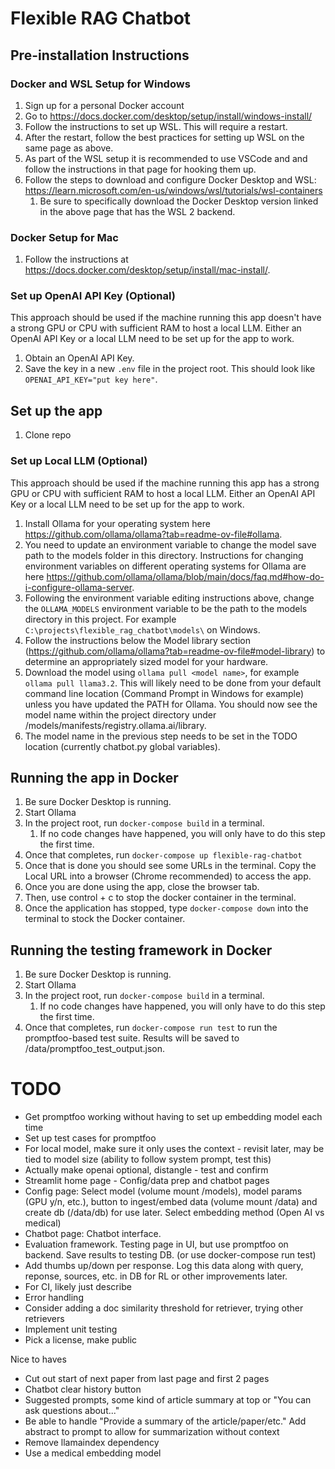 # Flexible RAG Chatbot

## Pre-installation Instructions
### Docker and WSL Setup for Windows
1. Sign up for a personal Docker account
1. Go to https://docs.docker.com/desktop/setup/install/windows-install/
1. Follow the instructions to set up WSL. This will require a restart.
1. After the restart, follow the best practices for setting up WSL on the same page as above.
1. As part of the WSL setup it is recommended to use VSCode and and follow the instructions in that page for hooking them up.
1. Follow the steps to download and configure Docker Desktop and WSL: https://learn.microsoft.com/en-us/windows/wsl/tutorials/wsl-containers
    1. Be sure to specifically download the Docker Desktop version linked in the above page that has the WSL 2 backend.

### Docker Setup for Mac
1. Follow the instructions at https://docs.docker.com/desktop/setup/install/mac-install/.

### Set up OpenAI API Key (Optional)
This approach should be used if the machine running this app doesn't have a strong GPU or CPU with sufficient RAM to host a local LLM. Either an OpenAI API Key or a local LLM need to be set up for the app to work.
1. Obtain an OpenAI API Key.
1. Save the key in a new `.env` file in the project root. This should look like `OPENAI_API_KEY="put key here"`.

## Set up the app
1. Clone repo

### Set up Local LLM (Optional)
This approach should be used if the machine running this app has a strong GPU or CPU with sufficient RAM to host a local LLM. Either an OpenAI API Key or a local LLM need to be set up for the app to work.
1. Install Ollama for your operating system here https://github.com/ollama/ollama?tab=readme-ov-file#ollama.
1. You need to update an environment variable to change the model save path to the models folder in this directory. Instructions for changing environment variables on different operating systems for Ollama are here https://github.com/ollama/ollama/blob/main/docs/faq.md#how-do-i-configure-ollama-server.
1. Following the environment variable editing instructions above, change the `OLLAMA_MODELS` environment variable to be the path to the models directory in this project. For example `C:\projects\flexible_rag_chatbot\models\` on Windows.
1. Follow the instructions below the Model library section (https://github.com/ollama/ollama?tab=readme-ov-file#model-library) to determine an appropriately sized model for your hardware.
1. Download the model using `ollama pull <model name>`, for example `ollama pull llama3.2`. This will likely need to be done from your default command line location (Command Prompt in Windows for example) unless you have updated the PATH for Ollama. You should now see the model name within the project directory under /models/manifests/registry.ollama.ai/library.
1. The model name in the previous step needs to be set in the TODO location (currently chatbot.py global variables).

## Running the app in Docker
1. Be sure Docker Desktop is running.
1. Start Ollama
1. In the project root, run `docker-compose build` in a terminal.
    1. If no code changes have happened, you will only have to do this step the first time.
1. Once that completes, run `docker-compose up flexible-rag-chatbot`
1. Once that is done you should see some URLs in the terminal. Copy the Local URL into a browser (Chrome recommended) to access the app.
1. Once you are done using the app, close the browser tab.
1. Then, use control + c to stop the docker container in the terminal.
1. Once the application has stopped, type `docker-compose down` into the terminal to stock the Docker container.

## Running the testing framework in Docker
1. Be sure Docker Desktop is running.
1. Start Ollama
1. In the project root, run `docker-compose build` in a terminal.
    1. If no code changes have happened, you will only have to do this step the first time.
1. Once that completes, run `docker-compose run test` to run the promptfoo-based test suite. Results will be saved to /data/promptfoo_test_output.json.

# TODO
* Get promptfoo working without having to set up embedding model each time
* Set up test cases for promptfoo
* For local model, make sure it only uses the context - revisit later, may be tied to model size (ability to follow system prompt, test this)
* Actually make openai optional, distangle - test and confirm
* Streamlit home page - Config/data prep and chatbot pages
* Config page: Select model (volume mount /models), model params (GPU y/n, etc.), button to ingest/embed data (volume mount /data) and create db (/data/db) for use later. Select embedding method (Open AI vs medical)
* Chatbot page: Chatbot interface.
* Evaluation framework. Testing page in UI, but use promptfoo on backend. Save results to testing DB. (or use docker-compose run test)
* Add thumbs up/down per response. Log this data along with query, reponse, sources, etc. in DB for RL or other improvements later.
* For CI, likely just describe
* Error handling
* Consider adding a doc similarity threshold for retriever, trying other retrievers
* Implement unit testing
* Pick a license, make public

Nice to haves
* Cut out start of next paper from last page and first 2 pages
* Chatbot clear history button
* Suggested prompts, some kind of article summary at top or "You can ask questions about..."
* Be able to handle "Provide a summary of the article/paper/etc." Add abstract to prompt to allow for summarization without context
* Remove llamaindex dependency 
* Use a medical embedding model

